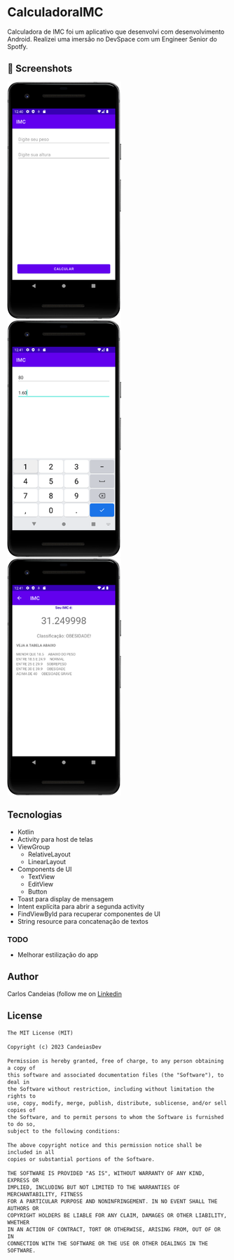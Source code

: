 # CalculadoraIMC
Calculadora de IMC foi um aplicativo que desenvolvi com desenvolvimento Android. Realizei uma imersão no DevSpace com um Engineer Senior do Spotfy.



## :camera_flash: Screenshots

<img src="/image1.png" width="260">&emsp;<img src="/image2.png" width="260">&emsp;<img src="/image3.png" width="260">

## Tecnologias
* Kotlin
* Activity para host de telas
* ViewGroup
  * RelativeLayout
  * LinearLayout
* Components de UI
  * TextView
  * EditView
  * Button
* Toast para display de mensagem
* Intent explícita para abrir a segunda activity
* FindViewById para recuperar componentes de UI
* String resource para concatenação de textos

### TODO
- Melhorar estilização do app

## Author
Carlos Candeias (follow me on [Linkedin](https://www.linkedin.com/in/carlos-candeias-3986185a/)

## License
```
The MIT License (MIT)

Copyright (c) 2023 CandeiasDev

Permission is hereby granted, free of charge, to any person obtaining a copy of
this software and associated documentation files (the "Software"), to deal in
the Software without restriction, including without limitation the rights to
use, copy, modify, merge, publish, distribute, sublicense, and/or sell copies of
the Software, and to permit persons to whom the Software is furnished to do so,
subject to the following conditions:

The above copyright notice and this permission notice shall be included in all
copies or substantial portions of the Software.

THE SOFTWARE IS PROVIDED "AS IS", WITHOUT WARRANTY OF ANY KIND, EXPRESS OR
IMPLIED, INCLUDING BUT NOT LIMITED TO THE WARRANTIES OF MERCHANTABILITY, FITNESS
FOR A PARTICULAR PURPOSE AND NONINFRINGEMENT. IN NO EVENT SHALL THE AUTHORS OR
COPYRIGHT HOLDERS BE LIABLE FOR ANY CLAIM, DAMAGES OR OTHER LIABILITY, WHETHER
IN AN ACTION OF CONTRACT, TORT OR OTHERWISE, ARISING FROM, OUT OF OR IN
CONNECTION WITH THE SOFTWARE OR THE USE OR OTHER DEALINGS IN THE SOFTWARE.
```

      
